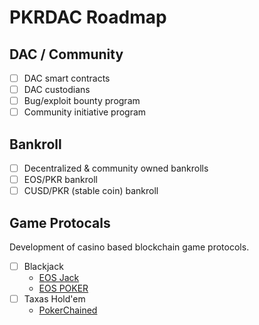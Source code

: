 # PKRDAC Roadmap

## DAC / Community

- [ ] DAC smart contracts
- [ ] DAC custodians
- [ ] Bug/exploit bounty program
- [ ] Community initiative program

## Bankroll

- [ ] Decentralized & community owned bankrolls
- [ ] EOS/PKR bankroll
- [ ] CUSD/PKR (stable coin) bankroll

## Game Protocals

Development of casino based blockchain game protocols.

- [ ] Blackjack
  - [EOS Jack](https://eosjack.io)
  - [EOS POKER](https://eospoker.win)
- [ ] Taxas Hold'em
  - [PokerChained](https://github.com/GrapheneLab/PokerChained)
